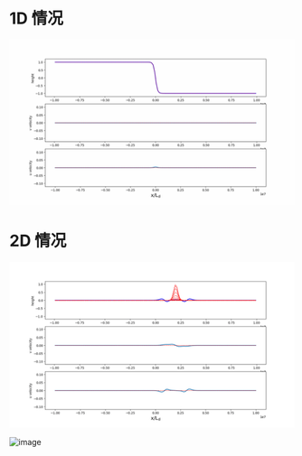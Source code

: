 # 1D 情况

![image](https://github.com/Sem1quaver/Linear-Shallow-Water-Model/blob/fdf18eb141f5c1473c597f09b8e741bb45f6d0f7/1D_plot_geo_adj.gif)


# 2D 情况

![image](https://github.com/Sem1quaver/Linear-Shallow-Water-Model/blob/c2e093f866abbe0d040f976bceb5119e81f6c298/2D_plot_geo_adj.gif)

![image](https://github.com/Sem1quaver/Linear-Shallow-Water-Model/blob/c2e093f866abbe0d040f976bceb5119e81f6c298/plot_all.gif)
